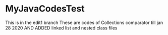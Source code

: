 # MyJavaCodesTest
This is in the edit1 branch
These are codes of Collections comparator till jan 28 2020
AND ADDED linked list and nested class files
